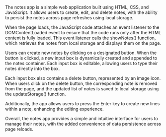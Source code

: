 The notes app is a simple web application built using HTML, CSS, and JavaScript. It allows users to create, edit, and delete notes, with the ability to persist the notes across page refreshes using local storage.

When the page loads, the JavaScript code attaches an event listener to the DOMContentLoaded event to ensure that the code runs only after the HTML content is fully loaded. This event listener calls the showNotes() function, which retrieves the notes from local storage and displays them on the page.

Users can create new notes by clicking on a designated button. When the button is clicked, a new input box is dynamically created and appended to the notes container. Each input box is editable, allowing users to type their notes directly into the box.

Each input box also contains a delete button, represented by an image icon. When users click on the delete button, the corresponding note is removed from the page, and the updated list of notes is saved to local storage using the updateStorage() function.

Additionally, the app allows users to press the Enter key to create new lines within a note, enhancing the editing experience.

Overall, the notes app provides a simple and intuitive interface for users to manage their notes, with the added convenience of data persistence across page reloads.
